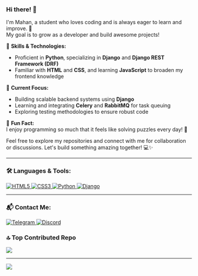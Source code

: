 <div dir="ltr" align="ltr">

### Hi there! 👋  
I'm Mahan, a student who loves coding and is always eager to learn and improve. 🚀<br>
My goal is to grow as a developer and build awesome projects!  

🔹 **Skills & Technologies:**  
- Proficient in **Python**, specializing in **Django** and **Django REST Framework (DRF)**  
- Familiar with **HTML** and **CSS**, and learning **JavaScript** to broaden my frontend knowledge  

🔹 **Current Focus:**  
- Building scalable backend systems using **Django**  
- Learning and integrating **Celery** and **RabbitMQ** for task queuing  
- Exploring testing methodologies to ensure robust code  

🔹 **Fun Fact:**  
I enjoy programming so much that it feels like solving puzzles every day! 🧩  

Feel free to explore my repositories and connect with me for collaboration or discussions. Let's build something amazing together! 💻✨  

---

### 🛠️ Languages & Tools:
<p>
  <a href="https://developer.mozilla.org/en-US/docs/Web/HTML" target="_blank">
    <img src="https://img.shields.io/badge/HTML5-E34F26?style=for-the-badge&logo=html5&logoColor=white" alt="HTML5" />
  </a>
  <a href="https://developer.mozilla.org/en-US/docs/Web/CSS" target="_blank">
    <img src="https://img.shields.io/badge/CSS3-1572B6?style=for-the-badge&logo=css3&logoColor=white" alt="CSS3" />
  </a>
  <a href="https://www.python.org/" target="_blank">
    <img src="https://img.shields.io/badge/Python-3776AB?style=for-the-badge&logo=python&logoColor=white" alt="Python" />
  </a>
  <a href="https://www.djangoproject.com/" target="_blank">
    <img src="https://img.shields.io/badge/Django-092E20?style=for-the-badge&logo=django&logoColor=white" alt="Django" />
  </a>
</p>


---

### 📬 Contact Me:
<p>
  <a href="https://t.me/Mahanirzz" target="_blank">
    <img src="https://img.shields.io/badge/Telegram-2CA5E0?style=for-the-badge&logo=telegram&logoColor=white" alt="Telegram" />
  </a>
 <a href="https://discord.com/users/mutebaby" target="_blank">
    <img src="https://img.shields.io/badge/Discord-5865F2?style=for-the-badge&logo=discord&logoColor=white" alt="Discord" />
  </a>
</p>

</div>



### 🔝 Top Contributed Repo
![](https://github-contributor-stats.vercel.app/api?username=mahan-rezaei&limit=5&theme=transparent&combine_all_yearly_contributions=true)

---
[![](https://visitcount.itsvg.in/api?id=mahan-rezaei&icon=5&color=0)](https://visitcount.itsvg.in)

<!-- Proudly created with GPRM ( https://gprm.itsvg.in ) -->


